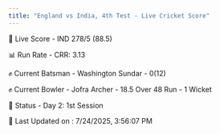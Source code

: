 ```yaml
---
title: "England vs India, 4th Test - Live Cricket Score"
---
```


🔴 Live Score - IND 278/5 (88.5)  

📊 Run Rate - CRR: 3.13  

✊ Current Batsman - Washington Sundar - 0(12)  

✊ Current Bowler - Jofra Archer - 18.5 Over 48 Run - 1 Wicket  

📑 Status - Day 2: 1st Session

📝 Last Updated on : 7/24/2025, 3:56:07 PM  

